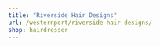 ```yaml
---
title: "Riverside Hair Designs"
url: /westernport/riverside-hair-designs/
shop: hairdresser
---
```


